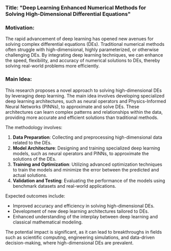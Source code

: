 ### Title: "Deep Learning Enhanced Numerical Methods for Solving High-Dimensional Differential Equations"

### Motivation:
The rapid advancement of deep learning has opened new avenues for solving complex differential equations (DEs). Traditional numerical methods often struggle with high-dimensional, highly parameterized, or otherwise challenging DEs. By integrating deep learning techniques, we can enhance the speed, flexibility, and accuracy of numerical solutions to DEs, thereby solving real-world problems more efficiently.

### Main Idea:
This research proposes a novel approach to solving high-dimensional DEs by leveraging deep learning. The main idea involves developing specialized deep learning architectures, such as neural operators and Physics-Informed Neural Networks (PINNs), to approximate and solve DEs. These architectures can learn complex patterns and relationships within the data, providing more accurate and efficient solutions than traditional methods.

The methodology involves:
1. **Data Preparation**: Collecting and preprocessing high-dimensional data related to the DEs.
2. **Model Architecture**: Designing and training specialized deep learning models, such as neural operators and PINNs, to approximate the solutions of the DEs.
3. **Training and Optimization**: Utilizing advanced optimization techniques to train the models and minimize the error between the predicted and actual solutions.
4. **Validation and Testing**: Evaluating the performance of the models using benchmark datasets and real-world applications.

Expected outcomes include:
- Improved accuracy and efficiency in solving high-dimensional DEs.
- Development of new deep learning architectures tailored to DEs.
- Enhanced understanding of the interplay between deep learning and classical mathematical modeling.

The potential impact is significant, as it can lead to breakthroughs in fields such as scientific computing, engineering simulations, and data-driven decision-making, where high-dimensional DEs are prevalent.